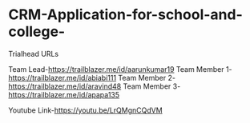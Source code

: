 # CRM-Application-for-school-and-college-

Trialhead URLs

Team Lead-https://trailblazer.me/id/aarunkumar19
Team Member 1-https://trailblazer.me/id/abiabi111
Team Member 2-https://trailblazer.me/id/aravind48
Team Member 3-https://trailblazer.me/id/apapa135

Youtube Link-https://youtu.be/LrQMgnCQdVM
